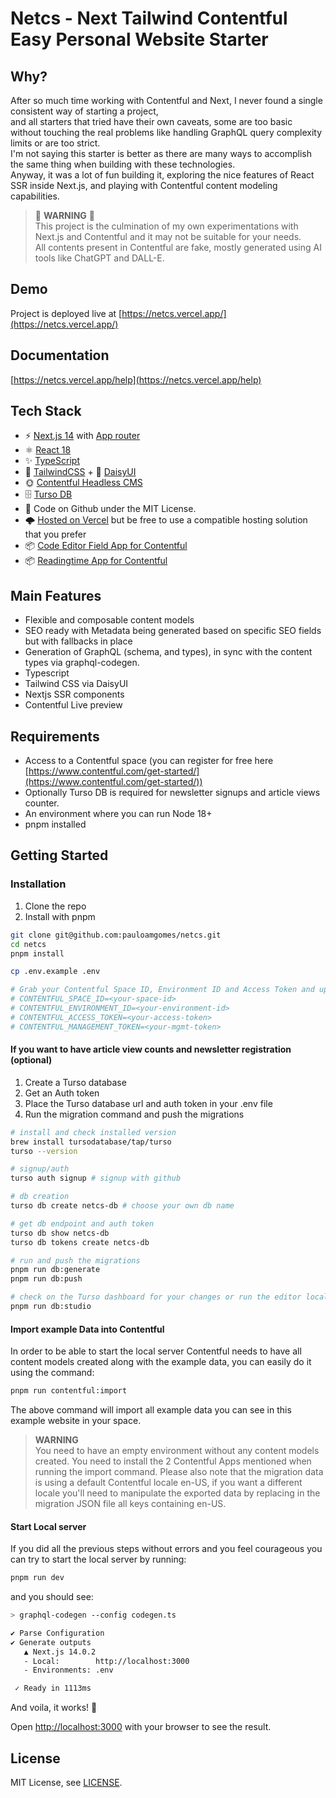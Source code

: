 # Netcs - Next Tailwind Contentful Easy Personal Website Starter

## Why?

After so much time working with Contentful and Next, I never found a single consistent way of starting a project,  
and all starters that tried have their own caveats, some are too basic without touching the real problems like handling GraphQL query complexity limits or are too strict.  
I'm not saying this starter is better as there are many ways to accomplish the same thing when building with these technologies.  
Anyway, it was a lot of fun building it, exploring the nice features of React SSR inside Next.js, and playing with Contentful content modeling capabilities.

> 🚨 **WARNING** 🚨  
This project is the culmination of my own experimentations with Next.js and Contentful and it may not be suitable for your needs.  
All contents present in Contentful are fake, mostly generated using AI tools like ChatGPT and DALL-E.

## Demo

Project is deployed live at [https://netcs.vercel.app/](https://netcs.vercel.app/)

## Documentation

[https://netcs.vercel.app/help](https://netcs.vercel.app/help)

## Tech Stack

- ⚡️ [Next.js 14](https://nextjs.org/blog/next-14) with [App router](https://nextjs.org/docs/app)
- ⚛️ [React 18](https://react.dev/blog/2022/03/29/react-v18)
- ✨ [TypeScript](https://www.typescriptlang.org)
- 💨 [TailwindCSS](https://tailwindcss.com) + 🌻 [DaisyUI](https://daisyui.com)
- 🌞 [Contentful Headless CMS](https://www.contentful.com)
- 🗄️ [Turso DB](https://turso.tech)
- 👷 Code on Github under the MIT License. 
- 🌩️ [Hosted on Vercel](https://vercel.com) but be free to use a compatible hosting solution that you prefer
- 📦 [Code Editor Field App for Contentful](https://github.com/pauloamgomes/Contentful-Code-Editor-Field-App)
- 📦 [Readingtime App for Contentful](https://github.com/pauloamgomes/contentful-readingtime-field-app)

## Main Features

- Flexible and composable content models
- SEO ready with Metadata being generated based on specific SEO fields but with fallbacks in place
- Generation of GraphQL (schema, and types), in sync with the content types via graphql-codegen.
- Typescript
- Tailwind CSS via DaisyUI
- Nextjs SSR components
- Contentful Live preview

## Requirements

- Access to a Contentful space (you can register for free here [https://www.contentful.com/get-started/](https://www.contentful.com/get-started/))
- Optionally Turso DB is required for newsletter signups and article views counter.
- An environment where you can run Node 18+
- pnpm installed

## Getting Started

### Installation

1. Clone the repo
2. Install with pnpm

```bash
git clone git@github.com:pauloamgomes/netcs.git
cd netcs
pnpm install

cp .env.example .env

# Grab your Contentful Space ID, Environment ID and Access Token and update the .env file
# CONTENTFUL_SPACE_ID=<your-space-id>
# CONTENTFUL_ENVIRONMENT_ID=<your-environment-id>
# CONTENTFUL_ACCESS_TOKEN=<your-access-token>
# CONTENTFUL_MANAGEMENT_TOKEN=<your-mgmt-token>
```

#### If you want to have article view counts and newsletter registration (optional)

1. Create a Turso database
2. Get an Auth token
3. Place the Turso database url and auth token in your .env file
4. Run the migration command and push the migrations

```bash
# install and check installed version
brew install tursodatabase/tap/turso
turso --version

# signup/auth
turso auth signup # signup with github

# db creation
turso db create netcs-db # choose your own db name

# get db endpoint and auth token
turso db show netcs-db
turso db tokens create netcs-db 

# run and push the migrations
pnpm run db:generate
pnpm run db:push

# check on the Turso dashboard for your changes or run the editor locally
pnpm run db:studio
```

#### Import example Data into Contentful

In order to be able to start the local server Contentful needs to have all content models created along with the example data, you can easily do it using the command:

```bash
pnpm run contentful:import
```

The above command will import all example data you can see in this example website in your space.

> **WARNING**  
You need to have an empty environment without any content models created.
You need to install the 2 Contentful Apps mentioned when running the import command.
Please also note that the migration data is using a default Contentful locale en-US, if you want a different locale you'll need to manipulate the exported data by replacing in the migration JSON file all keys containing en-US.

#### Start Local server

If you did all the previous steps without errors and you feel courageous you can try to start the local server by running:

```bash
pnpm run dev
```

and you should see:

```bash
> graphql-codegen --config codegen.ts

✔ Parse Configuration
✔ Generate outputs
   ▲ Next.js 14.0.2
   - Local:        http://localhost:3000
   - Environments: .env

 ✓ Ready in 1113ms
```

And voila, it works! 🎉

Open [http://localhost:3000](http://localhost:3000) with your browser to see the result.


## License

MIT License, see [LICENSE](./LICENSE).